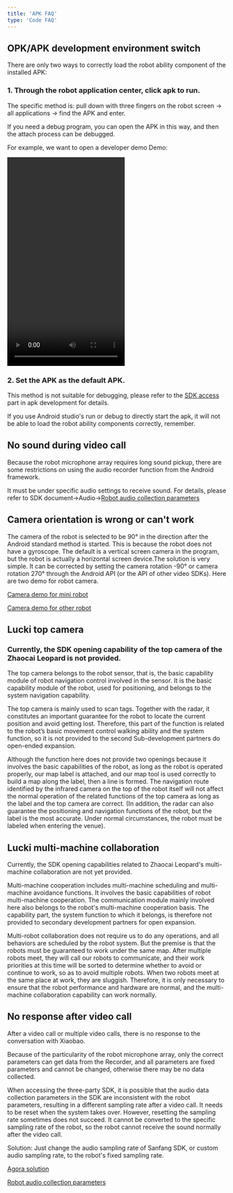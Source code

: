 ```yaml
---
title: 'APK FAQ' 
type: 'Code FAQ'
---
```


## OPK/APK development environment switch

There are only two ways to correctly load the robot ability component of the installed APK:

### 1. Through the robot application center, click apk to run.

The specific method is: pull down with three fingers on the robot screen -> all applications -> find the APK and enter.

If you need a debug program, you can open the APK in this way, and then the attach process can be debugged.

For example, we want to open a developer demo Demo:

<video width="270" height="480" controls>
         <source src="/assets/docs/kyma/master/faq/docs/assets/set_home.mp4" type="video/mp4">
</video>

### 2. Set the APK as the default APK.

This method is not suitable for debugging, please refer to the [SDK access](https://ainirobot.gatsbyjs.io/docs/apk/apk-development/#sdk-access-sdk-access)
part in apk development for details.


If you use Android studio's run or debug to directly start the apk, it will not be able to load the robot ability
components correctly, remember.

## No sound during video call

Because the robot microphone array requires long sound pickup, there are some restrictions on using the audio recorder
function from the Android framework.

It must be under specific audio settings to receive sound. For details, please refer to SDK document->Audio->[Robot audio collection parameters](https://ainirobot.gatsbyjs.io/docs/apk/apk-development/#api-reference-speech-ability-sound-recording)

## Camera orientation is wrong or can't work

The camera of the robot is selected to be 90° in the direction after the Android standard method is started. This is
because the robot does not have a gyroscope. The default is a vertical screen camera in the program, but the robot is
actually a horizontal screen device.The solution is very simple. It can be corrected by setting the camera rotation -90°
or camera rotation 270° through the Android API (or the API of other video SDKs). Here are two demo for robot camera.

[Camera demo for mini robot](https://orion-base-test-1256573505.cos.ap-beijing.myqcloud.com/cn_docs_file/2022-05-31_16%3A29%3A07_CameraPreview-master.zip)

[Camera demo for other robot](https://orion-base-test-1256573505.cos.ap-beijing.myqcloud.com/cn_docs_file/2022-06-27_17%3A00%3A09_CameraV2.zip)

## Lucki top camera

### Currently, the SDK opening capability of the top camera of the Zhaocai Leopard is not provided.

The top camera belongs to the robot sensor, that is, the basic capability module of robot navigation control involved in
the sensor. It is the basic capability module of the robot, used for positioning, and belongs to the system navigation
capability.

The top camera is mainly used to scan tags. Together with the radar, it constitutes an important guarantee for the robot
to locate the current position and avoid getting lost. Therefore, this part of the function is related to the robot’s
basic movement control walking ability and the system function, so it is not provided to the second Sub-development
partners do open-ended expansion.

Although the function here does not provide two openings because it involves the basic capabilities of the robot, as
long as the robot is operated properly, our map label is attached, and our map tool is used correctly to build a map
along the label, then a line is formed. The navigation route identified by the infrared camera on the top of the robot
itself will not affect the normal operation of the related functions of the top camera as long as the label and the top
camera are correct. (In addition, the radar can also guarantee the positioning and navigation functions of the robot,
but the label is the most accurate. Under normal circumstances, the robot must be labeled when entering the venue).

## Lucki multi-machine collaboration

Currently, the SDK opening capabilities related to Zhaocai Leopard's multi-machine collaboration are not yet provided.

Multi-machine cooperation includes multi-machine scheduling and multi-machine avoidance functions. It involves the basic capabilities of robot multi-machine cooperation. The communication module mainly involved here also belongs to the robot's multi-machine cooperation basis.
The capability part, the system function to which it belongs, is therefore not provided to secondary development partners for open expansion.

Multi-robot collaboration does not require us to do any operations, and all behaviors are scheduled by the robot system. But the premise is that the robots must be guaranteed to work under the same map. After multiple robots meet, they will call our robots to communicate, and their work priorities at this time will be sorted to determine whether to avoid or continue to work, so as to avoid multiple robots. When two robots meet at the same place at work, they are sluggish. Therefore, it is only necessary to ensure that the robot performance and hardware are normal, and the multi-machine collaboration capability can work normally.

## No response after video call

After a video call or multiple video calls, there is no response to the conversation with Xiaobao.

Because of the particularity of the robot microphone array, only the correct parameters can get data from the Recorder, and all parameters are fixed parameters and cannot be changed, otherwise there may be no data collected.

When accessing the three-party SDK, it is possible that the audio data collection parameters in the SDK are inconsistent with the robot parameters, resulting in a different sampling rate after a video call. It needs to be reset when the system takes over. However, resetting the sampling rate sometimes does not succeed. It cannot be converted to the specific sampling rate of the robot, so the robot cannot receive the sound normally after the video call.

Solution: Just change the audio sampling rate of Sanfang SDK, or custom audio sampling rate, to the robot's fixed sampling rate.

[Agora solution](https://docs.agora.io/cn/Video/custom_audio_android?platform=Android)

[Robot audio collection parameters](https://orionbase.cn/doc?m=21&h=6065a29&lang=cn#%E9%9F%B3%E9%A2%91%E6%95%B0%E6%8D%AE%E9%87%87%E9%9B%86)

